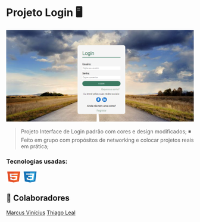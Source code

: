 # Projeto Login 🖥️

<img src="./assets/project-print.png">



> Projeto Interface de Login padrão com cores e design modificados; 
> ◾ Feito em grupo com propósitos de networking e colocar projetos reais em prática;



### Tecnologias usadas:
 <img align="center" alt="Marcus-HTML" height="30" width="40" src="https://raw.githubusercontent.com/devicons/devicon/master/icons/html5/html5-original.svg">
   <img align="center" alt="Marcus-CSS" height="30" width="40" src="https://raw.githubusercontent.com/devicons/devicon/master/icons/css3/css3-original.svg">
   



## 🤝 Colaboradores

<a href="https://www.linkedin.com/in/marcusviniciusbeghelisantos/" target="_blank">Marcus Vinícius</a>
<a href="https://www.linkedin.com/in/thiago-leal-de-souza-56046020b/" target="_blank">Thiago Leal




